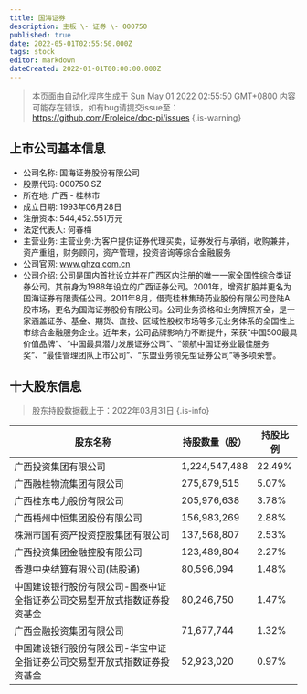 ```yaml
---
title: 国海证券
description: 主板 \- 证券 \- 000750
published: true
date: 2022-05-01T02:55:50.000Z
tags: stock
editor: markdown
dateCreated: 2022-01-01T00:00:00.000Z
---
```


> 本页面由自动化程序生成于 Sun May 01 2022 02:55:50 GMT+0800
> 内容可能存在错误，如有bug请提交issue至：https://github.com/Eroleice/doc-pi/issues
{.is-warning}

## 上市公司基本信息
- 公司名称: 国海证券股份有限公司
- 股票代码: 000750.SZ
- 所在地: 广西 - 桂林市
- 成立日期: 1993年06月28日
- 注册资本: 544,452.551万元
- 法定代表人: 何春梅
- 主营业务: 主营业务:为客户提供证券代理买卖，证券发行与承销，收购兼并，资产重组，财务顾问，资产管理，投资咨询等综合金融服务
- 公司官网: www.ghzq.com.cn
- 公司介绍: 公司是国内首批设立并在广西区内注册的唯一一家全国性综合类证券公司。其前身为1988年设立的广西证券公司。2001年，增资扩股并更名为国海证券有限责任公司。2011年8月，借壳桂林集琦药业股份有限公司登陆A股市场，更名为国海证券股份有限公司。公司业务资格和业务牌照齐全，是一家涵盖证券、基金、期货、直投、区域性股权市场等多元业务体系的全国性上市综合金融服务企业。近年来，公司品牌影响力不断提升，荣获“中国500最具价值品牌”、“中国最具潜力发展证券公司”、“领航中国证券业最佳服务奖”、“最佳管理团队上市公司”、“东盟业务领先型证券公司”等多项荣誉。


## 十大股东信息
> 股东持股数据截止于：2022年03月31日
{.is-info}

| 股东名称 | 持股数量（股） | 持股比例 |
| --- | --- | --- |
| 广西投资集团有限公司 | 1,224,547,488 | 22.49% |
| 广西融桂物流集团有限公司 | 275,879,515 | 5.07% |
| 广西桂东电力股份有限公司 | 205,976,638 | 3.78% |
| 广西梧州中恒集团股份有限公司 | 156,983,269 | 2.88% |
| 株洲市国有资产投资控股集团有限公司 | 137,568,807 | 2.53% |
| 广西投资集团金融控股有限公司 | 123,489,804 | 2.27% |
| 香港中央结算有限公司(陆股通) | 80,596,094 | 1.48% |
| 中国建设银行股份有限公司-国泰中证全指证券公司交易型开放式指数证券投资基金 | 80,246,750 | 1.47% |
| 广西金融投资集团有限公司 | 71,677,744 | 1.32% |
| 中国建设银行股份有限公司-华宝中证全指证券公司交易型开放式指数证券投资基金 | 52,923,020 | 0.97% |




